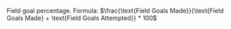 Field goal percentage. Formula: $\frac{\text{Field Goals Made}}{\text{Field Goals Made} + \text{Field Goals Attempted}} * 100$